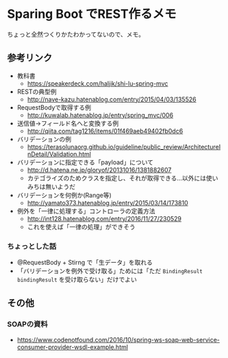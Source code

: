 # Sparing Boot でREST作るメモ

ちょっと全然つくりかたわかってないので、メモ。

## 参考リンク

- 教科書
  - https://speakerdeck.com/haljik/shi-lu-spring-mvc
- RESTの典型例
  - http://nave-kazu.hatenablog.com/entry/2015/04/03/135526
- RequestBodyで取得する例
  - http://kuwalab.hatenablog.jp/entry/spring_mvc/006
- 送信値->フィールド名へと変換する例
  - http://qiita.com/tag1216/items/01f469aeb49402fb0dc6
- バリデーションの例
  - https://terasolunaorg.github.io/guideline/public_review/ArchitectureInDetail/Validation.html
- バリデーションに指定できる「payload」について
  - http://d.hatena.ne.jp/gloryof/20131016/1381882607
  - カテゴライズのためクラスを指定し、それが取得できる…以外には使いみちは無いようだ
- バリデーションを何例か(Range等)
  - http://yamato373.hatenablog.jp/entry/2015/03/14/173810
- 例外を「一律に処理する」コントローラの定義方法
  - http://int128.hatenablog.com/entry/2016/11/27/230529
  - これを使えば「一律の処理」ができそう

### ちょっとした話

- @RequestBody + Stirng で「生データ」を取れる
- 「バリデーションを例外で受け取る」ためには「ただ `BindingResult bindingResult` を受け取らない」だけでよい


## その他

### SOAPの資料

- https://www.codenotfound.com/2016/10/spring-ws-soap-web-service-consumer-provider-wsdl-example.html
